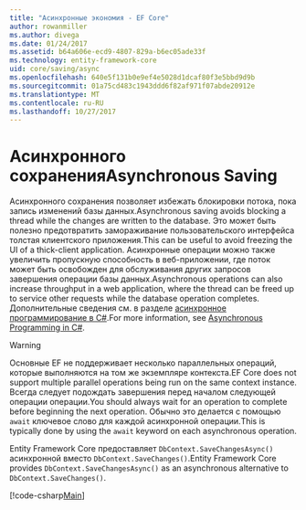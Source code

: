 ```yaml
---
title: "Асинхронные экономия - EF Core"
author: rowanmiller
ms.author: divega
ms.date: 01/24/2017
ms.assetid: b64a606e-ecd9-4807-829a-b6ec05ade33f
ms.technology: entity-framework-core
uid: core/saving/async
ms.openlocfilehash: 640e5f131b0e9ef4e5028d1dcaf80f3e5bbd9d9b
ms.sourcegitcommit: 01a75cd483c1943ddd6f82af971f07abde20912e
ms.translationtype: MT
ms.contentlocale: ru-RU
ms.lasthandoff: 10/27/2017
---
```

# <a name="asynchronous-saving"></a><span data-ttu-id="380fb-102">Асинхронного сохранения</span><span class="sxs-lookup"><span data-stu-id="380fb-102">Asynchronous Saving</span></span>

<span data-ttu-id="380fb-103">Асинхронного сохранения позволяет избежать блокировки потока, пока запись изменений базы данных.</span><span class="sxs-lookup"><span data-stu-id="380fb-103">Asynchronous saving avoids blocking a thread while the changes are written to the database.</span></span> <span data-ttu-id="380fb-104">Это может быть полезно предотвратить замораживание пользовательского интерфейса толстая клиентского приложения.</span><span class="sxs-lookup"><span data-stu-id="380fb-104">This can be useful to avoid freezing the UI of a thick-client application.</span></span> <span data-ttu-id="380fb-105">Асинхронные операции можно также увеличить пропускную способность в веб-приложении, где поток может быть освобожден для обслуживания других запросов завершения операции базы данных.</span><span class="sxs-lookup"><span data-stu-id="380fb-105">Asynchronous operations can also increase throughput in a web application, where the thread can be freed up to service other requests while the database operation completes.</span></span> <span data-ttu-id="380fb-106">Дополнительные сведения см. в разделе [асинхронное программирование в C#](https://docs.microsoft.com/dotnet/csharp/async).</span><span class="sxs-lookup"><span data-stu-id="380fb-106">For more information, see [Asynchronous Programming in C#](https://docs.microsoft.com/dotnet/csharp/async).</span></span>

> [!WARNING]  
> <span data-ttu-id="380fb-107">Основные EF не поддерживает несколько параллельных операций, которые выполняются на том же экземпляре контекста.</span><span class="sxs-lookup"><span data-stu-id="380fb-107">EF Core does not support multiple parallel operations being run on the same context instance.</span></span> <span data-ttu-id="380fb-108">Всегда следует подождать завершения перед началом следующей операции операции.</span><span class="sxs-lookup"><span data-stu-id="380fb-108">You should always wait for an operation to complete before beginning the next operation.</span></span> <span data-ttu-id="380fb-109">Обычно это делается с помощью `await` ключевое слово для каждой асинхронной операции.</span><span class="sxs-lookup"><span data-stu-id="380fb-109">This is typically done by using the `await` keyword on each asynchronous operation.</span></span>

<span data-ttu-id="380fb-110">Entity Framework Core предоставляет `DbContext.SaveChangesAsync()` асинхронной вместо `DbContext.SaveChanges()`.</span><span class="sxs-lookup"><span data-stu-id="380fb-110">Entity Framework Core provides `DbContext.SaveChangesAsync()` as an asynchronous alternative to `DbContext.SaveChanges()`.</span></span>

[!code-csharp[Main](../../../samples/core/Saving/Saving/Async/Sample.cs#Sample)]
